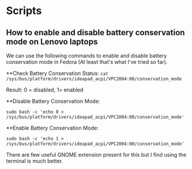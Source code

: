 # Scripts

## How to enable and disable battery conservation mode on Lenovo laptops

We can use the following commands to enable and disable battery conservation mode in Fedora (At least that's what I've tried so far).

**Check Battery Conservation Status:
`cat /sys/bus/platform/drivers/ideapad_acpi/VPC2004:00/conservation_mode`

Result: 0 = disabled, 1= enabled

**Disable Battery Conservation Mode:

`sudo bash -c 'echo 0 > /sys/bus/platform/drivers/ideapad_acpi/VPC2004:00/conservation_mode'`

**Enable Battery Conservation Mode:

`sudo bash -c 'echo 1 > /sys/bus/platform/drivers/ideapad_acpi/VPC2004:00/conservation_mode'`


There are few useful GNOME extension present for this but I find using the terminal is much better.

